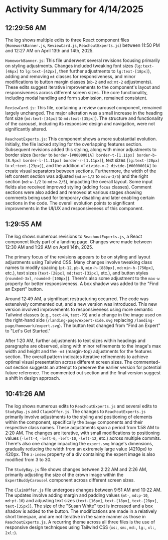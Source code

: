# Activity Summary for 4/14/2025

## 12:29:56 AM
The log shows multiple edits to three React component files (`HomeworkBanner.js`, `ReviewCard.js`, `ReachoutExperts.js`) between 11:50 PM and 12:27 AM on April 13th and 14th, 2025.

`HomeworkBanner.js`: This file underwent several revisions focusing primarily on styling adjustments.  Changes included tweaking font sizes (`lg:text-[46px]` to `lg:text-[42px]`, then further adjustments to  `lg:text-[18px]`), adding and removing `mt` classes for responsiveness, and minor modifications to button margin classes (`mb-2` and `md:mt-2` adjustments). These edits suggest iterative improvements to the component's layout and responsiveness across different screen sizes.  The core functionality, including modal handling and form submission, remained consistent.


`ReviewCard.js`: This file, containing a review carousel component, remained largely unchanged. The major alteration was a small increase in the heading font size (`md:text-[34px]` to `md:text-[35px]`). The structure and functionality of the carousel, including its responsive design and navigation, were not significantly altered.


`ReachoutExperts.js`: This component shows a more substantial evolution. Initially, the file lacked styling for the overlapping features section.  Subsequent revisions added this styling, along with  minor adjustments to border sizes (`border` to `border-[#0000001A] border-t-[1.11px] border-b-[8.9px] border-l-[1.11px] border-r-[1.11px]`),  text sizes (`lg:text-[20px]` to `xl:text-[23px]`), and the addition of `divide-x-2 divide-[#0000001A]` to create visual separators between sections.  Furthermore, the width of the left content section was adjusted (`md:w-1/2` to `md:w-3/5`) and the right section (`md:w-1/2` to `md:w-2/5`), impacting the overall layout.  Some input fields also received improved styling (adding `focus` classes).  Comment sections were also added and removed at various stages showing comments being used for temporary disabling and later enabling certain sections in the code. The overall evolution points to significant improvements in the UI/UX and responsiveness of this component.


## 1:29:55 AM
The log shows numerous revisions to `ReachoutExperts.js`, a React component likely part of a landing page.  Changes were made between 12:30 AM and 1:29 AM on April 14th, 2025.

The primary focus of the revisions appears to be on styling and layout adjustments using Tailwind CSS.  Many changes involve tweaking class names to modify spacing (`pt-12`, `pb-8`, `min-h-[880px]`, `md:min-h-[750px]`, etc.),  text sizes (`text-[28px]`, `md:text-[32px]`, etc.),  and button styles (`rounded-3xl`, `rounded-[100px]`). There's also some adjustment to the `max-w` property for better responsiveness.  A box shadow was added to the "Find an Expert" button.

Around 12:49 AM, a significant restructuring occurred. The code was extensively commented out, and a new version was introduced. This new version involved improvements to responsiveness  using more semantic Tailwind classes (e.g., `text-H4`, `text-P3`) and a change in the image used on the right-hand side (`/landing-page/expert-side.svg` replacing `/landing-page/homework/expert.svg`). The button text changed from "Find an Expert" to "Let's Get Started."

After 1:20 AM, further adjustments to text sizes within headings and paragraphs are observed, along with minor refinements to the image's max width and height and the  `-mt` (margin-top) adjustments for the features section.  The overall pattern indicates iterative refinements to achieve optimal visual presentation across different screen sizes.  The commented-out section suggests an attempt to preserve the earlier version for potential future reference.  The commented out section and the final version suggest a shift in design approach.


## 10:41:26 AM
The log shows numerous edits to `ReachoutExperts.js` and several edits to `StudyBay.js` and `ClaimOffer.js`.  The changes to `ReachoutExperts.js` primarily involve adjustments to the styling and positioning of elements within the component, specifically the `Image` components and their respective class names. These adjustments span a period from 1:58 AM to 2:20 AM.  The changes are iterative, with small modifications to positioning values (`-left-4`, `-left-6`, `-left-10`, `-left-12`, etc.) across multiple commits.  There's also one change impacting the `expert.svg` Image's dimensions, gradually reducing the width from an extremely large value (4210px) to 420px.  The `z-index` property of a div containing the expert image is also modified from 3 to 30.

The `StudyBay.js` file shows changes between 2:22 AM and 2:26 AM, primarily adjusting the size of the crown image within the `ExpertBuddyCarousel` component across different screen sizes.

The `ClaimOffer.js` file undergoes changes between 9:51 AM and 10:22 AM. The updates involve adding margin and padding values (`mt-`, `md:p-10`, `md:pt-10`) and adjusting text sizes (`text-[16px]`, `text-[18px]`, `text-[28px]`, `text-[35px]`). The size of the "Susan White" text is increased and a box shadow is added to the button.  The modifications are made in a relatively short timespan, and are not iterative in the same manner as those in `ReachoutExperts.js`.  A recurring theme across all three files is the use of responsive design techniques using Tailwind CSS (`xs:`, `sm:`, `md:`, `lg:`, `xl:`, `2xl:`).
